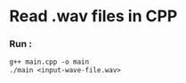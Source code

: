 # Read .wav files in CPP 

### Run : 

```makefile
g++ main.cpp -o main
./main <input-wave-file.wav>
```

